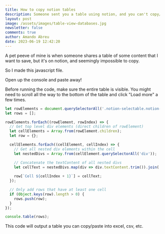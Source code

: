 ```yaml
---
title: How to copy notion tables
description: Someone sent you a table using notion, and you can't copy/paste it? Do this
layout: post
image: /assets/images/table-view-databases.jpg
newsletter: false
comments: true
author: Amando Abreu
date: 2023-06-19 12:42:20
---
```

A pet peeve of mine is when someone shares a table of some content that I want to save, but it's on notion, and seemingly impossible to copy.

So I made this javascript file.

Open up the console and paste away!

Before running the code, make sure the entire table is visible. You might need to scroll all the way to the bottom of the table and click "Load more" a few times.

```javascript
let rowElements = document.querySelectorAll('.notion-selectable.notion-page-block.notion-collection-item');
let rows = [];

rowElements.forEach((rowElement, rowIndex) => {
  // Get top level div elements (direct children of rowElement)
  let cellElements = Array.from(rowElement.children);
  let row = {};

  cellElements.forEach((cellElement, cellIndex) => {
    // Get all nested div elements within the cell
    let nestedDivs = Array.from(cellElement.querySelectorAll('div'));

    // Concatenate the textContent of all nested divs
    let cellText = nestedDivs.map(div => div.textContent.trim()).join(' ');
    
    row[`Cell ${cellIndex + 1}`] = cellText;
  });

  // Only add rows that have at least one cell
  if (Object.keys(row).length > 0) {
    rows.push(row);
  }
});

console.table(rows);
```

This code will output a table you can copy/paste into excel, csv, etc.